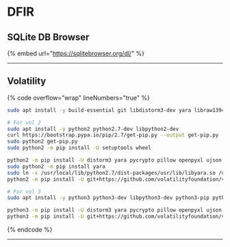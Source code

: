 # DFIR

## SQLite DB Browser

{% embed url="https://sqlitebrowser.org/dl/" %}

***

## Volatility

{% code overflow="wrap" lineNumbers="true" %}
```bash
sudo apt install -y build-essential git libdistorm3-dev yara libraw1394-11 libcapstone-dev capstone-tool tzdata

# For vol 2
sudo apt install -y python2 python2.7-dev libpython2-dev
curl https://bootstrap.pypa.io/pip/2.7/get-pip.py --output get-pip.py
sudo python2 get-pip.py
sudo python2 -m pip install -U setuptools wheel

python2 -m pip install -U distorm3 yara pycrypto pillow openpyxl ujson pytz ipython capstone
sudo python2 -m pip install yara
sudo ln -s /usr/local/lib/python2.7/dist-packages/usr/lib/libyara.so /usr/lib/libyara.so
python2 -m pip install -U git+https://github.com/volatilityfoundation/volatility.git

# For vol 3
sudo apt install -y python3 python3-dev libpython3-dev python3-pip python3-setuptools python3-wheel

python3 -m pip install -U distorm3 yara pycrypto pillow openpyxl ujson pytz ipython capstone
python3 -m pip install -U git+https://github.com/volatilityfoundation/volatility3.git
```
{% endcode %}

***

